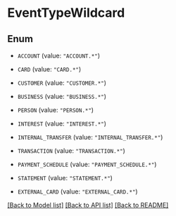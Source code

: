 # EventTypeWildcard

## Enum


* `ACCOUNT` (value: `"ACCOUNT.*"`)

* `CARD` (value: `"CARD.*"`)

* `CUSTOMER` (value: `"CUSTOMER.*"`)

* `BUSINESS` (value: `"BUSINESS.*"`)

* `PERSON` (value: `"PERSON.*"`)

* `INTEREST` (value: `"INTEREST.*"`)

* `INTERNAL_TRANSFER` (value: `"INTERNAL_TRANSFER.*"`)

* `TRANSACTION` (value: `"TRANSACTION.*"`)

* `PAYMENT_SCHEDULE` (value: `"PAYMENT_SCHEDULE.*"`)

* `STATEMENT` (value: `"STATEMENT.*"`)

* `EXTERNAL_CARD` (value: `"EXTERNAL_CARD.*"`)


[[Back to Model list]](../README.md#documentation-for-models) [[Back to API list]](../README.md#documentation-for-api-endpoints) [[Back to README]](../README.md)


